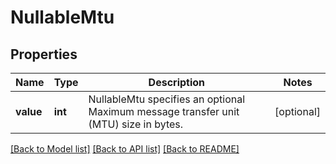 # NullableMtu

## Properties
Name | Type | Description | Notes
------------ | ------------- | ------------- | -------------
**value** | **int** | NullableMtu specifies an optional Maximum message transfer unit (MTU) size in bytes. | [optional] 

[[Back to Model list]](../README.md#documentation-for-models) [[Back to API list]](../README.md#documentation-for-api-endpoints) [[Back to README]](../README.md)

